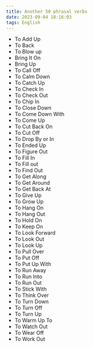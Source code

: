 ```yaml
---
title: Another 50 phrasal verbs
date: 2023-09-04 18:16:03
tags: English
---
```

* To Add Up
* To Back
* To Blow up
* Bring It On
* Bring Up
* To Call Off
* To Calm Down
* To Catch Up
* To Check In
* To Check Out
* To Chip In
* To Close Down
* To Come Down With
* To Come Up
* To Cut Back On
* To Cut Off
* To Drop By or In
* To Ended Up
* To Figure Out
* To Fill In
* To Fill out
* To Find Out
* To Get Along
* To Get Around
* To Get Back At
* To Give Up
* To Grow Up
* To Hang On
* To Hang Out
* To Hold On
* To Keep On
* To Look Forward
* To Look Out
* To Look Up
* To Pull Over
* To Put Off
* To Put Up With
* To Run Away
* To Run Into
* To Run Out
* To Stick With
* To Think Over
* To Turn Down
* To Turn Off
* To Turn Up
* To Warm Up To
* To Watch Out
* To Wear Off
* To Work Out